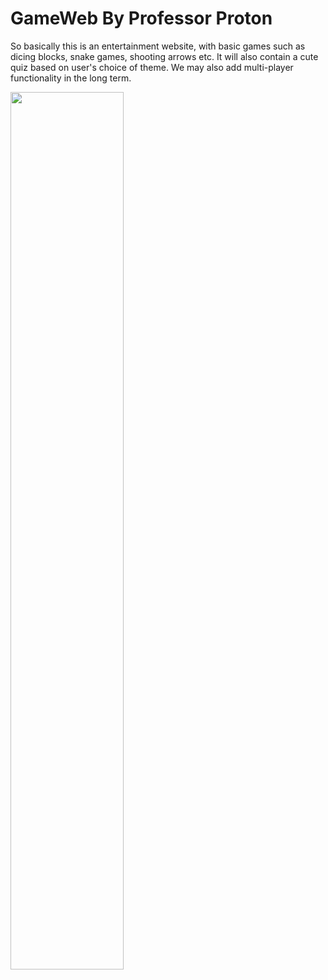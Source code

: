 # GameWeb By Professor Proton
So basically this is an entertainment website, with basic games such as dicing blocks, snake games, shooting arrows etc. 
It will also contain a cute quiz based on user's choice of theme.
We may also add multi-player functionality in the long term.

<a><img width = 60% height = 60% src="gifs/game.gif"/></a>
